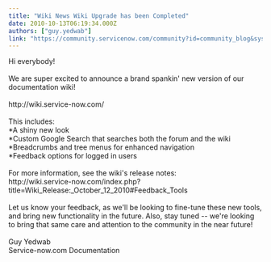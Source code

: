 ```yaml
---
title: "Wiki News Wiki Upgrade has been Completed"
date: 2010-10-13T06:19:34.000Z
authors: ["guy.yedwab"]
link: "https://community.servicenow.com/community?id=community_blog&sys_id=b07dae29dbd0dbc01dcaf3231f9619ad"
---
```

<p>Hi everybody!<br /><br />We are super excited to announce a brand spankin' new version of our documentation wiki!<br /><br />http://wiki.service-now.com/<br /><br />This includes:<br />*A shiny new look<br />*Custom Google Search that searches both the forum and the wiki<br />*Breadcrumbs and tree menus for enhanced navigation<br />*Feedback options for logged in users<br /><br />For more information, see the wiki's release notes:<br />http://wiki.service-now.com/index.php?title=Wiki_Release:_October_12_2010#Feedback_Tools<br /><br />Let us know your feedback, as we'll be looking to fine-tune these new tools, and bring new functionality in the future. Also, stay tuned -- we're looking to bring that same care and attention to the community in the near future!<br /><br />Guy Yedwab<br />Service-now.com Documentation</p>